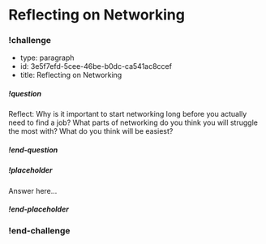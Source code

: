 # Reflecting on Networking

### !challenge

* type: paragraph
* id: 3e5f7efd-5cee-46be-b0dc-ca541ac8ccef
* title: Reflecting on Networking

##### !question

Reflect: Why is it important to start networking long before you actually need to find a job? What parts of networking do you think you will struggle the most with? What do you think will be easiest?

##### !end-question

##### !placeholder

Answer here...

##### !end-placeholder

### !end-challenge
